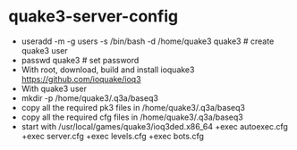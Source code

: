 # quake3-server-config

* useradd -m -g users -s /bin/bash -d /home/quake3 quake3 # create quake3 user
* passwd quake3 # set password
* With root, download, build and install ioquake3 https://github.com/ioquake/ioq3
* With quake3 user
* mkdir -p /home/quake3/.q3a/baseq3
* copy all the required pk3 files in /home/quake3/.q3a/baseq3
* copy all the required cfg files in /home/quake3/.q3a/baseq3
* start with /usr/local/games/quake3/ioq3ded.x86_64 +exec autoexec.cfg +exec server.cfg +exec levels.cfg +exec bots.cfg
